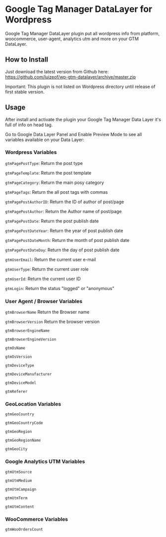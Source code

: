 # Google Tag Manager DataLayer for Wordpress

Google Tag Manager DataLayer plugin put all wordpress info from platform, woocommerce,
user-agent, analytics utm and more on your GTM DataLayer.

## How to Install

Just download the latest version from Github here: https://github.com/luizeof/wp-gtm-datalayer/archive/master.zip

Important: This plugin is not listed on Wordpress directory until release of first stable version.

## Usage

After install and activate the plugin your Google Tag Manager Data Layer it's full of info on head tag.

Go to Google Data Layer Panel and Enable Preview Mode to see all variables available on your Data Layer:

### Wordpress Variables

`gtmPagePostType`:
Return the post type

`gtmPageTemplate`:
Return the post template

`gtmPageCategory`:
Return the main posy category

`gtmPageTags`:
Return the all post tags with commas

`gtmPagePostAuthorID`:
Return the ID of author of post/page

`gtmPagePostAuthor`:
Return the Author name of post/page

`gtmPagePostDate`:
Return the post publish date

`gtmPagePostDateYear`:
Return the year of post publish date

`gtmPagePostDateMonth`:
Return the month of post publish date

`gtmPagePostDateDay`:
Return the day of post publish date

`gtmUserEmail`:
Return the current user e-mail

`gtmUserType`:
Return the current user role

`gtmUserId`:
Return the current user ID

`gtmLogin`:
Return the status "logged" or "anonymous"

### User Agent / Browser Variables

`gtmBrowserName`
Return the Browser name

`gtmBrowserVersion`
Return the browser version

`gtmBrowserEngineName`

`gtmBrowserEngineVersion`

`gtmOsName`

`gtmOsVersion`

`gtmDeviceType`

`gtmDeviceManufacturer`

`gtmDeviceModel`

`gtmReferer`

### GeoLocation Variables

`gtmGeoCountry`

`gtmGeoCountryCode`

`gtmGeoRegion`

`gtmGeoRegionName`

`gtmGeoCity`

### Google Analytics UTM Variables

`gtmUtmSource`

`gtmUtmMedium`

`gtmUtmCampaign`

`gtmUtmTerm`

`gtmUtmContent`

### WooCommerce Variables

`gtmWooOrdersCount`
